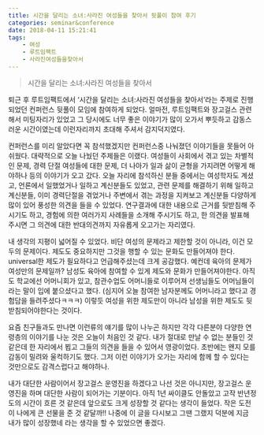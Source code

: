 ```yaml
---
title: 시간을 달리는 소녀:사라진 여성들을 찾아서 뒷풀이 참여 후기
categories: seminar&conference
date: 2018-04-11 15:21:41
tags:
    - 여성
    - 루트임팩트
    - 사라진여성들을찾아서
---
```

> 시간을 달리는 소녀:사라진 여성들을 찾아서

퇴근 후 루트임팩트에서 ‘시간을 달리는 소녀:사라진 여성들을 찾아서’라는 주제로 진행되었던 컨퍼런스 뒷풀이 모임에 참여하게 되었다. 얼마전, 루트임팩트와 장고걸스 관련해서 미팅자리가 있었고 그 당시에도 너무 좋은 이야기가 많이 오가서 뿌듯하고 감동스러운 시간이였는데 이런자리까지 초대해 주셔서 감지덕지였다.


컨퍼런스를 미리 알았다면 꼭 참석했겠지만 컨퍼런스중 나눠졌던 이야기들을 못들어 아쉬웠다. 대략적으로 오늘 나눴던 주제들은 이랬다. 여성들이 사회에서 겪고 있는 차별적인 문제, 경력 단절 여성들에 대한 문제, 더 나아가 일과 삶이 균형을 가지려면 어떻게 해야하나 등의 이야기가 오고 갔다. 오늘 자리에 참석하신 분들 중에서는 여성학자도 계셨고, 언론에서 일했었거나 일하고 계신분들도 있었고, 관련 문제를 해결하기 위해 일하고 계신분들, 이미 경력단절을 겪었거나 주변에서 겪는 과정을 지켜보고 계신분들 다양하게 많이 있어 풍성한 의견을 들을 수 있었다. 연구결과에 대한 내용으로 근거를 뒷받침해 주시기도 하고, 경험에 의한 여러가지 사례들을 소개해 주시기도 하고, 한 의견을 발표해 주시면 그 의견에 대한 반대의견까지 자유롭게 오고가는 자리였다.


내 생각의 지평이 넓어질 수 있었다. 비단 여성의 문제라고 제한할 것이 아니라, 이건 모두의 문제이다. 제도도 중요하지만 그것을 행할 수 있는 문화도 만들어져야 한다. universal한 제도가 필요하다고 언급해주셨는데 크게 공감했다. 예컨데 육아의 문제가 여성만의 문제일까? 남성도 육아에 참여할 수 있게 제도와 문화가 만들어져야한다. 아직도 학교에선 어머니회가 있고, 참관수업도 어머니들로 이루어져 선생님들도 어머님들이라는 말이 입에 붙으셨다고 했다. (심지어 오늘 참여한 남자분께도 어머니라고 했다고 경험담을 들려주셨다ㅋㅋㅋ) 이렇듯 여성을 위한 제도만이 아니라 남성을 위한 제도도 뒷받침되어야한다는 것이다.


요즘 친구들과도 만나면 이런류의 얘기를 많이 나누곤 하지만 각각 다른분야 다양한 연령층의 이야기를 나눈 것은 오늘이 처음인 것 같다. 내가 절대로 만날 수 없는 분들인 것 같은데 한 자리에서 뵙고 그들의 의견을 들을 수 있어서 영광이었다. 초반에는 왠지 모를 감동이 밀려와 울컥하기도 했다. 그저 이런 이야기가 오가는 자리에 함께 할 수 있다는 것만으로도 감격스럽다고 해야하나.


내가 대단한 사람이어서 장고걸스 운영진을 하겠다고 나선 것은 아니지만, 장고걸스 운영진을 하며 대단한 사람이 되어가는 기분이다. 아직 1년 싸이클도 안돌았고 고작 반년정도의 시간이 흐른 것 같은데 앞으로도 크게 성장할 것 같다는 생각이 들었다. 작은 도전이 나에게 큰 선물을 준 것 같달까!! 나중에 이 글을 다시보고 그땐 그랬지 덕분에 지금 내가 많이 성장했네 라는 생각을 할 수 있었으면 좋겠다.
